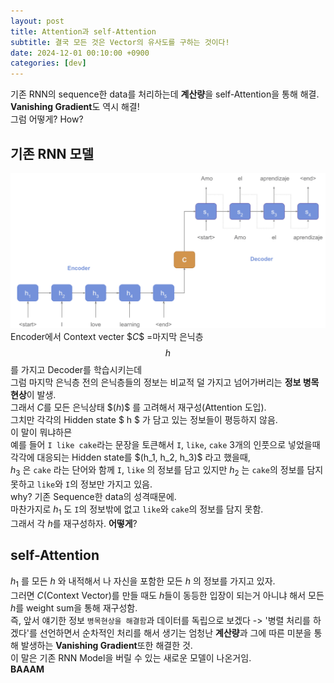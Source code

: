 ```yaml
---
layout: post
title: Attention과 self-Attention
subtitle: 결국 모든 것은 Vector의 유사도를 구하는 것이다!
date: 2024-12-01 00:10:00 +0900
categories: [dev]
---
```


기존 RNN의 sequence한 data를 처리하는데 **계산량**을 self-Attention을 통해 해결.  
**Vanishing Gradient**도 역시 해결!  
그럼 어떻게? How?  

## 기존 RNN 모델  
![RNN Model](/assets/images/Encoder_Decoder.png)  
Encoder에서 Context vecter \$$C\$$ =마지막 은닉층 $$h$$ 를 가지고 Decoder를 학습시키는데  
그럼 마지막 은닉층 전의 은닉층들의 정보는 비교적 덜 가지고 넘어가버리는 **정보 병목 현상**이 발생.  
그래서 $C$를 모든 은닉상태 \$$(h)\$$ 를 고려해서 재구성(Attention 도입).  
그치만 각각의 Hidden state $ h $ 가 담고 있는 정보들이 평등하지 않음.  
이 말이 뭐냐하믄  
예를 들어 `I like cake`라는 문장을 토큰해서 `I`, `like`, `cake` 3개의 인풋으로 넣었을때 각각에 대응되는 Hidden state를 \$(h_1, h_2, h_3)\$ 라고 했을때,  
$h_3$ 은 `cake` 라는 단어와 함께 `I`, `like` 의 정보를 담고 있지만 $h_2$ 는 `cake`의 정보를 담지 못하고 `like`와 `I`의 정보만 가지고 있음.  
why? 기존 Sequence한 data의 성격때문에.  
마찬가지로  $h_1$ 도 `I`의 정보밖에 없고 `like`와 `cake`의 정보를 담지 못함.  
그래서 각 $h$를 재구성하자. **어떻게**?  

## self-Attention
$h_1$ 를 모든 $h$ 와 내적해서 나 자신을 포함한 모든 $h$ 의 정보를 가지고 있자.  
그러면 $C$(Context Vector)를 만들 때도 $h$들이 동등한 입장이 되는거 아니냐 해서 모든 $h$를 weight sum을 통해 재구성함.  
즉, 앞서 얘기한 정보 `병목현상을 해결함`과 데이터를 독립으로 보겠다 -> '병렬 처리를 하겠다'를 선언하면서 순차적인 처리를 해서 생기는 엄청난 **계산량**과 그에 따른 미분을 통해 발생하는 **Vanishing Gradient**또한 해결한 것.  
이 말은 기존 RNN Model을 버릴 수 있는 새로운 모델이 나온거임.  
**BAAAM**
